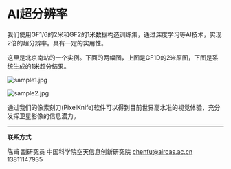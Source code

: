 #  AI超分辨率

我们使用GF1/6的2米和GF2的1米数据构造训练集，通过深度学习等AI技术，实现2倍的超分辨率。具有一定的实用性。

这里是北京南站的一个实例。下面的两幅图，上图是GF1D的2米原图，下图是系统生成的1米超分结果。


![sample1.jpg](https://s2.loli.net/2023/11/23/qh8u5pO6zWiveSb.jpg)

![sample2.jpg](https://s2.loli.net/2023/11/23/RmpHfuFWkwDBhiQ.jpg)



通过我们的像素刻刀(PixelKnife)软件可以得到目前世界高水准的视觉体验，充分发挥卫星影像的信息潜力。



---

**联系方式**

陈甫 副研究员
中国科学院空天信息创新研究院
chenfu@aircas.ac.cn
13811147935
